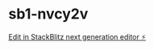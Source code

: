# sb1-nvcy2v

[Edit in StackBlitz next generation editor ⚡️](https://stackblitz.com/~/github.com/mathcenas/sb1-nvcy2v)